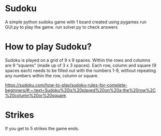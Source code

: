 # Sudoku
A simple python sudoku game with 1 board created using pygames
run GUI.py to play the game.
run solver.py to check answers

# How to play Sudoku?
Sudoku is played on a grid of 9 x 9 spaces. Within the rows and columns are 9 “squares” (made up of 3 x 3 spaces). Each row, column and square (9 spaces each) needs to be filled out with the numbers 1-9, without repeating any numbers within the row, column or square.

https://sudoku.com/how-to-play/sudoku-rules-for-complete-beginners/#:~:text=Sudoku%20is%20played%20on%20a,the%20row%2C%20column%20or%20square.


# Strikes
If you get to 5 strikes the game ends.

